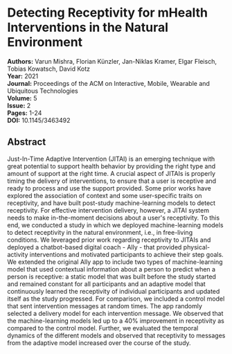 # Detecting Receptivity for mHealth Interventions in the Natural Environment

**Authors:** Varun Mishra, Florian Künzler, Jan-Niklas Kramer, Elgar Fleisch, Tobias Kowatsch, David Kotz  
**Year:** 2021  
**Journal:** Proceedings of the ACM on Interactive, Mobile, Wearable and Ubiquitous Technologies  
**Volume:** 5  
**Issue:** 2  
**Pages:** 1-24  
**DOI:** 10.1145/3463492  

## Abstract
Just-In-Time Adaptive Intervention (JITAI) is an emerging technique with great potential to support health behavior by providing the right type and amount of support at the right time. A crucial aspect of JITAIs is properly timing the delivery of interventions, to ensure that a user is receptive and ready to process and use the support provided. Some prior works have explored the association of context and some user-specific traits on receptivity, and have built post-study machine-learning models to detect receptivity. For effective intervention delivery, however, a JITAI system needs to make in-the-moment decisions about a user's receptivity. To this end, we conducted a study in which we deployed machine-learning models to detect receptivity in the natural environment, i.e., in free-living conditions.
            We leveraged prior work regarding receptivity to JITAIs and deployed a chatbot-based digital coach - Ally - that provided physical-activity interventions and motivated participants to achieve their step goals. We extended the original Ally app to include two types of machine-learning model that used contextual information about a person to predict when a person is receptive: a static model that was built before the study started and remained constant for all participants and an adaptive model that continuously learned the receptivity of individual participants and updated itself as the study progressed. For comparison, we included a control model that sent intervention messages at random times. The app randomly selected a delivery model for each intervention message. We observed that the machine-learning models led up to a 40% improvement in receptivity as compared to the control model. Further, we evaluated the temporal dynamics of the different models and observed that receptivity to messages from the adaptive model increased over the course of the study.


